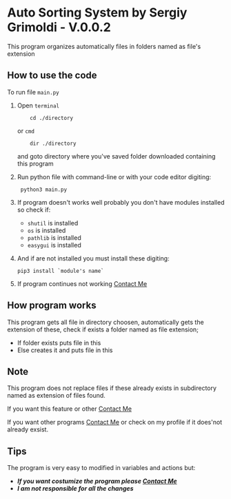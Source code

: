 # **Auto Sorting System by Sergiy Grimoldi - V.0.0.2**

This program organizes automatically files in folders named as file's extension 

## How to use the code

To run file  `main.py`

 1. Open `terminal` 
 
            cd ./directory
      or `cmd` 
      
            dir ./directory
           

      and goto directory where you've saved folder downloaded containing this program

 2. Run python file with command-line or with your code editor digiting: 
      
         python3 main.py

 3. If program doesn't works well probably you don't have modules installed so check if:
    - `shutil` is installed
    - `os` is installed
    - `pathlib` is installed
    - `easygui` is installed
 4. And if are not installed you must install these digiting:

        pip3 install `module's name`
 5. If program continues not working [Contact Me](mailto:grimo.sergiy@icloud.com)
    
## How program works

This program gets all file in directory choosen, automatically gets the extension of these, check if exists a folder named as file extension;
   - If folder exists puts file in this
   - Else creates it and puts file in this

## Note

This program does not replace files if these already exists in subdirectory named as extension of files found.

If you want this feature or other [Contact Me](mailto:grimo.sergiy@icloud.com)

If you want other programs [Contact Me](mailto:grimo.sergiy@icloud.com) or check on my profile if it does'not already exsist.

## Tips

The program is very easy to modified in variables and actions but:
- ***If you want costumize the program please [Contact Me](mailto:grimo.sergiy@icloud.com)***
- ***I am not responsible for all the changes***

